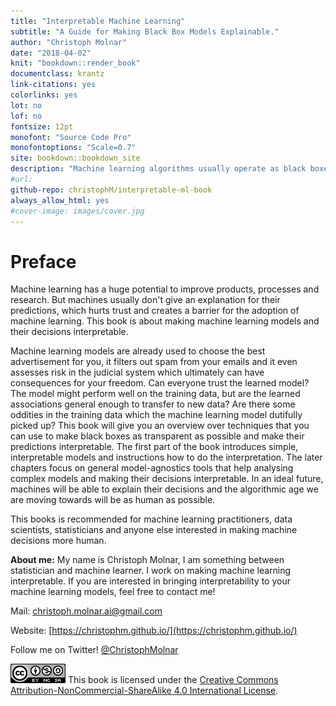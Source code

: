 ```yaml
---
title: "Interpretable Machine Learning"
subtitle: "A Guide for Making Black Box Models Explainable."
author: "Christoph Molnar"
date: "2018-04-02"
knit: "bookdown::render_book"
documentclass: krantz
link-citations: yes
colorlinks: yes
lot: no
lof: no
fontsize: 12pt
monofont: "Source Code Pro"
monofontoptions: "Scale=0.7"
site: bookdown::bookdown_site
description: "Machine learning algorithms usually operate as black boxes and it is unclear how they derived a certain decision. This book is a guide for practitioners on how to make machine learning decisions more interpretable."
#url:
github-repo: christophM/interpretable-ml-book
always_allow_html: yes
#cover-image: images/cover.jpg
---
```




# Preface

Machine learning has a huge potential to improve products, processes and research.
But machines usually don't give an explanation for their predictions, which hurts trust and creates a barrier for the adoption of machine learning.
This book is about making machine learning models and their decisions interpretable.

Machine learning models are already used to choose the best advertisement for you, it filters out spam from your emails and it even assesses risk in the judicial system which ultimately can have consequences for your freedom.
Can everyone trust the learned model?
The model might perform well on the training data, but are the learned associations general enough to transfer to new data?
Are there some oddities in the training data which the machine learning model dutifully picked up?
This book will give you an overview over techniques that you can use to make black boxes as transparent as possible and make their predictions interpretable.
The first part of the book introduces simple, interpretable models and instructions how to do the interpretation.
The later chapters focus on general model-agnostics tools that help analysing complex models and making their decisions interpretable.
In an ideal future, machines will be able to explain their decisions and the algorithmic age we are moving towards will be as human as possible.

This books is recommended for machine learning practitioners, data scientists, statisticians and anyone else interested in making machine decisions more human.


**About me:** My name is Christoph Molnar, I am something between statistician and machine learner.
I work on making machine learning interpretable.
If you are interested in bringing interpretability to your machine learning models, feel free to contact me!

Mail: christoph.molnar.ai@gmail.com

Website: [https://christophm.github.io/](https://christophm.github.io/)

Follow me on Twitter! [\@ChristophMolnar](https://twitter.com/ChristophMolnar)

 ![Creative Commons License](images/by-nc-sa.png)
This book is licensed under the [Creative Commons Attribution-NonCommercial-ShareAlike 4.0 International License](http://creativecommons.org/licenses/by-nc-sa/4.0/).
